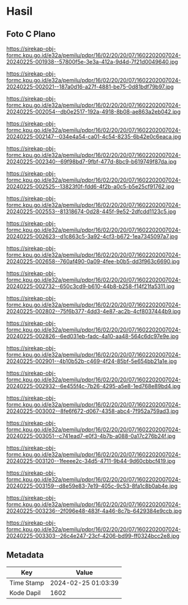 # Hasil

## Foto C Plano

https://sirekap-obj-formc.kpu.go.id/e32a/pemilu/pdpr/16/02/20/20/07/1602202007024-20240225-001938--57800f5e-3e3a-412a-9d4d-7f21d0049640.jpg

https://sirekap-obj-formc.kpu.go.id/e32a/pemilu/pdpr/16/02/20/20/07/1602202007024-20240225-002021--187a0d16-a27f-4881-be75-0d81bdf79b97.jpg

https://sirekap-obj-formc.kpu.go.id/e32a/pemilu/pdpr/16/02/20/20/07/1602202007024-20240225-002054--db0e2517-192a-4918-8b08-ae863a2eb042.jpg

https://sirekap-obj-formc.kpu.go.id/e32a/pemilu/pdpr/16/02/20/20/07/1602202007024-20240225-002147--034e4a54-ca01-4c54-8235-6b42e0c6eaca.jpg

https://sirekap-obj-formc.kpu.go.id/e32a/pemilu/pdpr/16/02/20/20/07/1602202007024-20240225-002340--69f98bd7-9fbf-477d-8bc9-b619749f87da.jpg

https://sirekap-obj-formc.kpu.go.id/e32a/pemilu/pdpr/16/02/20/20/07/1602202007024-20240225-002525--13823f0f-fdd6-4f2b-a0c5-b5e25cf91762.jpg

https://sirekap-obj-formc.kpu.go.id/e32a/pemilu/pdpr/16/02/20/20/07/1602202007024-20240225-002553--81318674-0d28-445f-9e52-2dfcdd1123c5.jpg

https://sirekap-obj-formc.kpu.go.id/e32a/pemilu/pdpr/16/02/20/20/07/1602202007024-20240225-002623--d1c863c5-3a92-4cf3-b672-1ea7345097a7.jpg

https://sirekap-obj-formc.kpu.go.id/e32a/pemilu/pdpr/16/02/20/20/07/1602202007024-20240225-002658--760af490-0a09-4fee-b0b5-dd3f963c6690.jpg

https://sirekap-obj-formc.kpu.go.id/e32a/pemilu/pdpr/16/02/20/20/07/1602202007024-20240225-002732--650c3cd9-b610-44b8-b258-f14f21fa5311.jpg

https://sirekap-obj-formc.kpu.go.id/e32a/pemilu/pdpr/16/02/20/20/07/1602202007024-20240225-002802--75f6b377-4dd3-4e87-ac2b-4cf8037444b9.jpg

https://sirekap-obj-formc.kpu.go.id/e32a/pemilu/pdpr/16/02/20/20/07/1602202007024-20240225-002826--6ed031eb-fadc-4a10-aa48-564c6dc97e9e.jpg

https://sirekap-obj-formc.kpu.go.id/e32a/pemilu/pdpr/16/02/20/20/07/1602202007024-20240225-002901--4b10b52b-c469-4f24-85bf-5e654bb21a1e.jpg

https://sirekap-obj-formc.kpu.go.id/e32a/pemilu/pdpr/16/02/20/20/07/1602202007024-20240225-002932--6e455f4c-7b26-4295-a5e8-1ed768e89bd4.jpg

https://sirekap-obj-formc.kpu.go.id/e32a/pemilu/pdpr/16/02/20/20/07/1602202007024-20240225-003002--8fe6f672-d067-4358-abc4-7f952a759ad3.jpg

https://sirekap-obj-formc.kpu.go.id/e32a/pemilu/pdpr/16/02/20/20/07/1602202007024-20240225-003051--c741ead7-e0f3-4b7b-a088-0a17c276b24f.jpg

https://sirekap-obj-formc.kpu.go.id/e32a/pemilu/pdpr/16/02/20/20/07/1602202007024-20240225-003120--1feeee2c-34d5-4711-9b44-9d60cbbcf419.jpg

https://sirekap-obj-formc.kpu.go.id/e32a/pemilu/pdpr/16/02/20/20/07/1602202007024-20240225-003159--d8e59e83-7e19-405c-9c53-8fa1c8b0ab4e.jpg

https://sirekap-obj-formc.kpu.go.id/e32a/pemilu/pdpr/16/02/20/20/07/1602202007024-20240225-003236--2f096e48-483f-4a46-8c7b-6429384e9ccb.jpg

https://sirekap-obj-formc.kpu.go.id/e32a/pemilu/pdpr/16/02/20/20/07/1602202007024-20240225-003303--26c4e247-23cf-4206-bd99-ff0324bcc2e8.jpg


## Metadata

| Key        | Value               |
| ---------- | ------------------- |
| Time Stamp | 2024-02-25 01:03:39 |
| Kode Dapil | 1602                |



